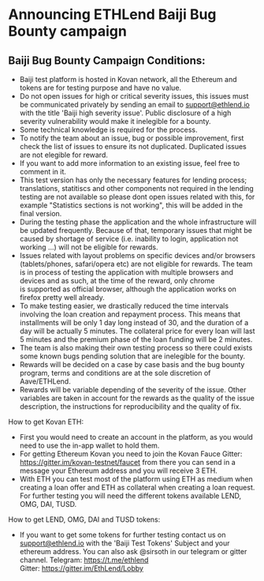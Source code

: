 # Announcing ETHLend Baiji Bug Bounty campaign

## Baiji Bug Bounty Campaign Conditions:

- Baiji test platform is hosted in Kovan network, all the Ethereum and tokens are for testing purpose and have no value. 
- Do not open issues for high or critical severity issues, this issues must be communicated privately by sending an email to support@ethlend.io with the title 'Baiji high severity issue'. Public disclosure of a high severity vulnerability would make it inelegible for a bounty.
- Some technical knowledge is required for the process.
- To notify the team about an issue, bug or possible improvement, first check the list of issues to ensure its not duplicated. Duplicated issues are not elegible for reward.
- If you want to add more information to an existing issue, feel free to comment in it.
- This test version has only the necessary features for lending process; translations, statitiscs and other components not required in the lending testing are not available so please dont open issues related with this, for example "Statistics sections is not working", this will be added in the final version.
- During the testing phase the application and the whole infrastructure will be updated frequently. Because of that, temporary issues that might be caused by shortage of service (i.e. inability to login, application not working ...) will not be eligible for rewards.
- Issues related with layout problems on specific devices and/or browsers (tablets/phones, safari/opera etc) are not eligible for rewards. The team is in process of testing the application with multiple browsers and devices and as such, at the time of the reward, only chrome is supported as official browser, although the application works on firefox pretty well already.
- To make testing easier, we drastically reduced the time intervals involving the loan creation and repayment process. This means that installments will be only 1 day long instead of 30, and the duration of a day will be actually 5 minutes. The collateral price for every loan will last 5 minutes and the premium phase of the loan funding will be 2 minutes.
- The team is also making their own testing process so there could exists some known bugs pending solution that are inelegible for the bounty.
- Rewards will be decided on a case by case basis and the bug bounty program, terms and conditions are at the sole discretion of Aave/ETHLend.
- Rewards will be variable depending of the severity of the issue. Other variables are taken in account for the rewards as the quality of the issue description, the instructions for reproducibility and the quality of fix.


How to get Kovan ETH:

- First you would need to create an account in the platform, as you would need to use the in-app wallet to hold them. 
- For getting Ethereum Kovan you need to join the Kovan Fauce Gitter: https://gitter.im/kovan-testnet/faucet from there you can send in a message your Ethereum address and you will receive 3 ETH. 
- With ETH you can test most of the platform using ETH as medium when creating a loan offer and ETH as collateral when creating a loan request. For further testing you will need the different tokens available LEND, OMG, DAI, TUSD.

How to get LEND, OMG, DAI and TUSD tokens:

- If you want to get some tokens for further testing contact us on support@ethlend.io with the 'Baiji Test Tokens' Subject and your ethereum address. You can also ask @sirsoth in our telegram or gitter channel.
Telegram: https://t.me/ethlend
Gitter: https://gitter.im/EthLend/Lobby
